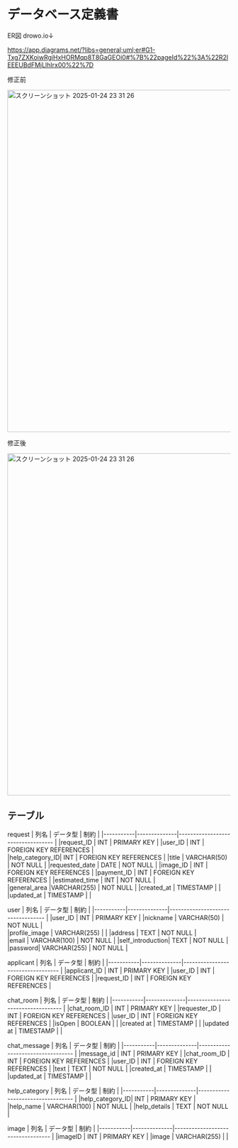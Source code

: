 # データベース定義書

ER図
drowo.io↓

https://app.diagrams.net/?libs=general;uml;er#G1-Txg7ZXKoiwRgiHxHORMqp8T8GaGEOi0#%7B%22pageId%22%3A%22R2lEEEUBdFMjLlhIrx00%22%7D

修正前

<img width="771" alt="スクリーンショット 2025-01-24 23 31 26" src="https://github.com/user-attachments/assets/41f25f99-703f-4e8d-8d38-1cf47ec8bc25" />

修正後

<img width="771" alt="スクリーンショット 2025-01-24 23 31 26" src="https://github.com/user-attachments/assets/898ee45e-b6df-4f47-9e01-81a5ab981d03" />


## テーブル

request
| 列名       | データ型      | 制約                                 |
|-----------|--------------|----------------------------------   |
|request_ID |      INT        |        PRIMARY KEY               |
|user_ID    |       INT       |        FOREIGN KEY REFERENCES    |   
|help_category_ID|    INT      |     FOREIGN KEY REFERENCES      |
|title |    VARCHAR(50)            |       NOT NULL             |
|requested_date | DATE      |          NOT NULL                  |
|image_ID       |  INT          |     FOREIGN KEY REFERENCES     |
|payment_ID   |  INT              | FOREIGN KEY REFERENCES       |
|estimated_time |  INT            |       NOT NULL               |  
|general_area |VARCHAR(255)        |      NOT NULL               |
|created_at | TIMESTAMP     |                                    |
|updated_at | TIMESTAMP     |                                    |


user
| 列名       | データ型      | 制約                               |
|-----------|--------------|---------------------------------- |
|user_ID      |    INT          |  PRIMARY KEY                               |
|nickname     |     VARCHAR(50)          |        NOT NULL                           |       
|profile_image |   VARCHAR(255)             |                                |
|address       |     TEXT           |         NOT NULL                               |  
|email          |     VARCHAR(100)          |    NOT NULL                            |
|self_introduction|    TEXT         |        NOT NULL                                |
|password|       VARCHAR(255)                |     NOT NULL                          |


applicant
| 列名       | データ型      | 制約                               |
|-----------|--------------|---------------------------------- |
|applicant_ID |     INT        |       PRIMARY KEY                         |
|user_ID       |   INT          |     FOREIGN KEY REFERENCES                        |
|request_ID   |   INT          |      FOREIGN KEY REFERENCES                       |

chat_room
| 列名       | データ型      | 制約                               |
|-----------|--------------|---------------------------------- |
|chat_room_ID |     INT          |       PRIMARY KEY                      |
|requester_ID  |    INT           |     FOREIGN KEY REFERENCES                       |
|user_ID       |    INT          |     FOREIGN KEY REFERENCES                       |
|isOpen    |     BOOLEAN           |                                |
|created at    |     TIMESTAMP           |                                |
|updated at    |     TIMESTAMP           |                                |

chat_message
| 列名       | データ型      | 制約                               |
|-----------|--------------|---------------------------------- |
|message_id   |    INT         |       PRIMARY KEY                          |
|chat_room_ID |    INT          |      FOREIGN KEY REFERENCES                        |
|user_ID       |    INT          |     FOREIGN KEY REFERENCES                       |
|text          |    TEXT           |            NOT NULL                     |
|created_at     |   TIMESTAMP            |                                 |
|updated_at    |    TIMESTAMP           |                                  |

help_category
| 列名       | データ型      | 制約                               |
|-----------|--------------|---------------------------------- |
|help_category_ID|   INT       |            PRIMARY KEY  |
|help_name |   VARCHAR(100)         |      NOT NULL                  |
|help_details |    TEXT          |            NOT NULL                        |

image
| 列名       | データ型      | 制約                               |
|-----------|--------------|---------------------------------- |
|imageID      |   INT           |   PRIMARY KEY                     |
|image      |    VARCHAR(255)            |                                 |



